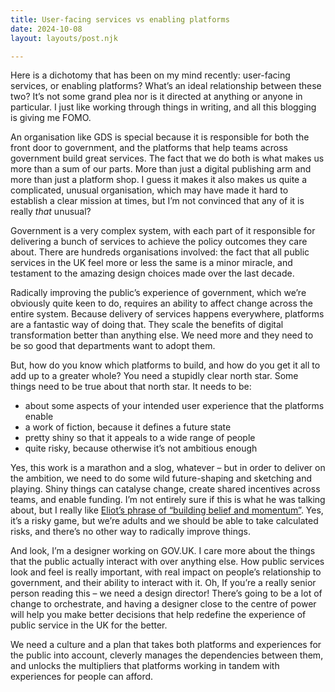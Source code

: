 ```yaml
---
title: User-facing services vs enabling platforms
date: 2024-10-08
layout: layouts/post.njk

---
```


Here is a dichotomy that has been on my mind recently: user-facing services, or enabling platforms? What’s an ideal relationship between these two? It’s not some grand plea nor is it directed at anything or anyone in particular. I just like working through things in writing, and all this blogging is giving me FOMO.

An organisation like GDS is special because it is responsible for both the front door to government, and the platforms that help teams across government build great services. The fact that we do both is what makes us more than a sum of our parts. More than just a digital publishing arm and more than just a platform shop. I guess it makes it also makes us quite a complicated, unusual organisation, which may have made it hard to establish a clear mission at times, but I’m not convinced that any of it is really *that* unusual?

Government is a very complex system, with each part of it responsible for delivering a bunch of services to achieve the policy outcomes they care about. There are hundreds organisations involved: the fact that all public services in the UK feel more or less the same is a minor miracle, and testament to the amazing design choices made over the last decade. 

Radically improving the public’s experience of government, which we’re obviously quite keen to do, requires an ability to affect change across the entire system. Because delivery of services happens everywhere, platforms are a fantastic way of doing that. They scale the benefits of digital transformation better than anything else. We need more and they need to be so good that departments want to adopt them.

But, how do you know which platforms to build, and how do you get it all to add up to a greater whole? You need a stupidly clear north star. Some things need to be true about that north star. It needs to be:

- about some aspects of your intended user experience that the platforms enable
- a work of fiction, because it defines a future state
- pretty shiny so that it appeals to a wide range of people
- quite risky, because otherwise it’s not ambitious enough

Yes, this work is a marathon and a slog, whatever – but in order to deliver on the ambition, we need to do some wild future-shaping and sketching and playing. Shiny things can catalyse change, create shared incentives across teams, and enable funding. I’m not entirely sure if this is what he was talking about, but I really like [Eliot’s phrase of “building belief and momentum”](https://bsky.app/profile/eliotf.bsky.social/post/3l5wr7hypvo2n). Yes, it’s a risky game, but we’re adults and we should be able to take calculated risks, and there’s no other way to radically improve things.

And look, I’m a designer working on GOV.UK. I care more about the things that the public actually interact with over anything else. How public services look and feel is really important, with real impact on people’s relationship to government, and their ability to interact with it. Oh, If you’re a really senior person reading this – we need a design director! There’s going to be a lot of change to orchestrate, and having a designer close to the centre of power will help you make better decisions that help redefine the experience of public service in the UK for the better.

We need a culture and a plan that takes both platforms and experiences for the public into account, cleverly manages the dependencies between them, and unlocks the multipliers that platforms working in tandem with experiences for people can afford.